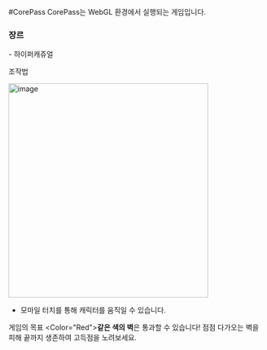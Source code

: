 #CorePass
CorePass는 WebGL 환경에서 실행되는 게임입니다.

<h3>장르</h3> - 하이퍼캐쥬얼

조작법

<img width="392" height="421" alt="image" src="https://github.com/user-attachments/assets/d0cf02f7-ec1d-43df-af23-ff3c7f56fc77" />

- 모마일 터치를 통해 캐릭터를 움직일 수 있습니다.

게임의 목표
<Color="Red"><Strong>같은 색의 벽</Strong></Color>은 통과할 수 있습니다! 점점 다가오는 벽을 피해 끝까지 생존하여 고득점을 노려보세요.
